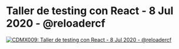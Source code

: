 # Taller de testing con React - 8 Jul 2020 - @reloadercf

[![CDMX009: Taller de testing con React - 8 Jul 2020 - @reloadercf](https://img.youtube.com/vi/inSA9OVEsGQ/0.jpg)](https://youtu.be/inSA9OVEsGQ)
